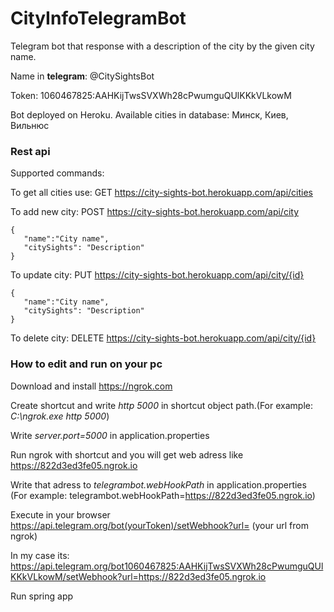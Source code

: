 # CityInfoTelegramBot

Telegram bot that response with a description of the city by the given city name. 

Name in **telegram**: @CitySightsBot

Token: 1060467825:AAHKijTwsSVXWh28cPwumguQUlKKkVLkowM

 
 Bot deployed on Heroku. Available cities in database: Минск, Киев, Вильнюс 
 
 
 ### Rest api
 
 Supported commands:
 
 To get all cities use: GET https://city-sights-bot.herokuapp.com/api/cities 
 
 To add new city: POST https://city-sights-bot.herokuapp.com/api/city 
 ```
 {
	"name":"City name",
	"citySights": "Description"
}
 ```
 
 To update city: PUT https://city-sights-bot.herokuapp.com/api/city/{id}
 ```
 {
	"name":"City name",
	"citySights": "Description"
}
 ```
 To delete city: DELETE https://city-sights-bot.herokuapp.com/api/city/{id}
 
 ### How to edit and run on your pc
 
 Download and install https://ngrok.com
 
 Create shortcut and write *http 5000* in shortcut object path.(For example: *C:\ngrok.exe http 5000*) 
 
 Write *server.port=5000* in application.properties
 
 Run ngrok with shortcut and you will get web adress like https://822d3ed3fe05.ngrok.io
 
 Write that adress to *telegrambot.webHookPath* in application.properties (For example: telegrambot.webHookPath=https://822d3ed3fe05.ngrok.io)
 
 Execute in your browser https://api.telegram.org/bot(yourToken)/setWebhook?url= (your url from ngrok)
 
 In my case its:
 https://api.telegram.org/bot1060467825:AAHKijTwsSVXWh28cPwumguQUlKKkVLkowM/setWebhook?url=https://822d3ed3fe05.ngrok.io
 
 Run spring app
 
 
